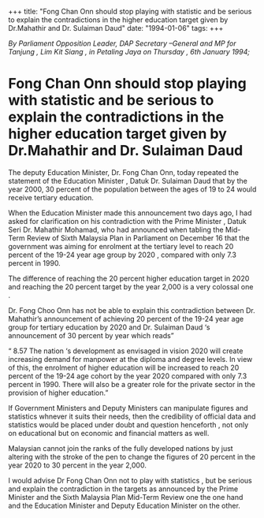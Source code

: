 +++ 
title: "Fong Chan Onn should stop playing with statistic and be serious to explain the contradictions in the higher education target given by Dr.Mahathir and Dr. Sulaiman Daud"
date: "1994-01-06"
tags:
+++

_By Parliament Opposition Leader, DAP Secretary –General and MP for Tanjung , Lim Kit Siang , in Petaling Jaya on Thursday  , 6th January 1994;_

# Fong Chan Onn should stop playing with statistic and be serious to explain the contradictions in the higher education target given by Dr.Mahathir and Dr. Sulaiman Daud

The deputy Education Minister, Dr. Fong Chan Onn, today repeated the statement of the Education Minister , Datuk Dr. Sulaiman Daud that by the year 2000, 30 percent of the population between the ages of 19 to 24 would receive tertiary education.</u>

When the Education Minister made this announcement two days ago, I had asked for clarification on his contradiction with the Prime Minister , Datuk Seri Dr. Mahathir Mohamad, who had announced when tabling the Mid-Term Review of Sixth Malaysia Plan in Parliament on December 16 that the government was aiming for enrolment at the tertiary level to reach 20 percent of the 19-24 year age group by 2020 , compared with only 7.3 percent in 1990.

The difference of reaching the 20 percent higher education target in 2020 and reaching the 20 percent target by the year 2,000 is a very colossal one .

Dr. Fong Choo Onn has not be able to explain this contradiction between Dr. Mahathir’s announcement of achieving 20 percent of  the 19-24 year age group for tertiary education by 2020 and Dr. Sulaiman Daud ‘s announcement of 30 percent by year which reads”

“ 8.57  The nation ‘s development as envisaged in vision 2020 will create increasing demand for manpower at the diploma and degree levels. In view of this, the enrolment of higher education will be increased to reach 20 percent of the 19-24 age cohort by the year 2020 compared with only 7.3 percent in 1990. There will also be a greater role for the private sector in the provision of higher education.”

If Government Ministers and Deputy Ministers can manipulate figures and statistics whnever it suits their needs, then the credibility of official data and statistics would be placed under doubt and question henceforth , not only on educational but on economic and financial matters as well.

Malaysian cannot join the ranks of the fully developed nations by just altering with the stroke of the pen to change the figures of 20 percent in the year 2020 to 30 percent in the year 2,000.

I would advise Dr Fong Chan Onn not to play with statistics , but be serious and explain the contradiction in the targets as announced by the Prime Minister and the Sixth Malaysia Plan Mid-Term Review one the one hand and the Education Minister and Deputy Education Minister on the other.
 
